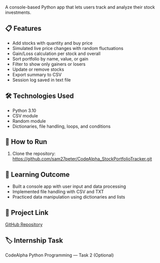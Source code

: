 A console-based Python app that lets users track and analyze their stock investments.

## 📋 Features
- Add stocks with quantity and buy price
- Simulated live price changes with random fluctuations
- Gain/Loss calculation per stock and overall
- Sort portfolio by name, value, or gain
- Filter to show only gainers or losers
- Update or remove stocks
- Export summary to CSV
- Session log saved in text file

## 🛠 Technologies Used
- Python 3.10
- CSV module
- Random module
- Dictionaries, file handling, loops, and conditions

## 📝 How to Run
1. Clone the repository:
https://github.com/sam27peter/CodeAlpha_StockPortfolioTracker.git


## 🎯 Learning Outcome
- Built a console app with user input and data processing
- Implemented file handling with CSV and TXT
- Practiced data manipulation using dictionaries and lists

## 📎 Project Link
[GitHub Repository](https://github.com/sam27peter/CodeAlpha_StockPortfolioTracker)

## 🏷️ Internship Task
CodeAlpha Python Programming — Task 2 (Optional)
